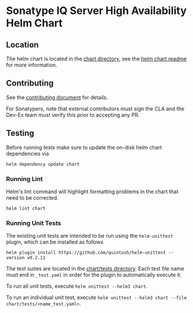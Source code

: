 <!--

    Sonatype Nexus (TM) Open Source Version
    Copyright (c) 2008-present Sonatype, Inc.
    All rights reserved. Includes the third-party code listed at http://links.sonatype.com/products/nexus/oss/attributions.

    This program and the accompanying materials are made available under the terms of the Eclipse Public License Version 1.0,
    which accompanies this distribution and is available at http://www.eclipse.org/legal/epl-v10.html.

    Sonatype Nexus (TM) Professional Version is available from Sonatype, Inc. "Sonatype" and "Sonatype Nexus" are trademarks
    of Sonatype, Inc. Apache Maven is a trademark of the Apache Software Foundation. M2eclipse is a trademark of the
    Eclipse Foundation. All other trademarks are the property of their respective owners.

-->
# Sonatype IQ Server High Availability Helm Chart

## Location

The helm chart is located in the [chart directory](./chart), see the [helm chart readme](./chart/README.md) for more
information.

## Contributing

See the [contributing document](./CONTRIBUTING.md) for details.

For Sonatypers, note that external contributors must sign the CLA and the Dev-Ex team must verify this prior to
accepting any PR.

## Testing

Before running tests make sure to update the on-disk helm chart dependencies via

```
helm dependency update chart
```

### Running Lint

Helm's lint command will highlight formatting problems in the chart that need to be corrected.

```
helm lint chart
```

### Running Unit Tests

The existing unit tests are intended to be run using the `helm-unittest` plugin, which can be installed as follows

```
helm plugin install https://github.com/quintush/helm-unittest --version v0.2.11
```

The test suites are located in the [chart/tests directory](./chart/tests). Each test file name must end in
`_test.yaml` in order for the plugin to automatically execute it.

To run all unit tests, execute `helm unittest --helm3 chart`.

To run an individual unit test, execute `helm unittest --helm3 chart --file chart/tests/<name_test.yaml>`.
